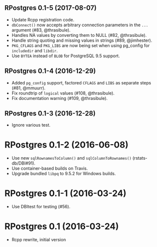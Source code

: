 ## RPostgres 0.1-5 (2017-08-07)

- Update Rcpp registration code.
- `dbConnect()` now accepts arbitrary connection parameters in the `...` argument (#83, @thrasibule).
- Handles NA values by converting them to NULL (#82, @thrasibule).
- Handle string quoting and missing values in strings (#89, @jimhester).
- `PKG_CFLAGS` and `PKG_LIBS` are now being set when using pg_config for `includedir` and `libdir`.
- Use `BYTEA` instead of `BLOB` for PostgreSQL 9.5 support.


## RPostgres 0.1-4 (2016-12-29)

- Added `pg_config` support, factored `CFLAGS` and `LIBS` as separate steps (#81, @mmuurr).
- Fix roundtrip of `logical` values (#108, @thrasibule).
- Fix documentation warning (#109, @thrasibule).


## RPostgres 0.1-3 (2016-12-28)

- Ignore various test.


# RPostgres 0.1-2 (2016-06-08)

- Use new `sqlRownamesToColumn()` and `sqlColumnToRownames()` (rstats-db/DBI#91).
- Use container-based builds on Travis.
- Upgrade bundled `libpq` to 9.5.2 for Windows builds.


# RPostgres 0.1-1 (2016-03-24)

- Use DBItest for testing (#56).


RPostgres 0.1 (2016-03-24)
===

- Rcpp rewrite, initial version
